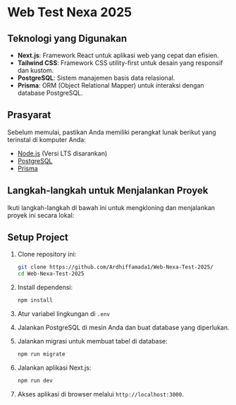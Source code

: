 
# Web Test Nexa 2025

## Teknologi yang Digunakan

- **Next.js**: Framework React untuk aplikasi web yang cepat dan efisien.
- **Tailwind CSS**: Framework CSS utility-first untuk desain yang responsif dan kustom.
- **PostgreSQL**: Sistem manajemen basis data relasional.
- **Prisma**: ORM (Object Relational Mapper) untuk interaksi dengan database PostgreSQL.

## Prasyarat

Sebelum memulai, pastikan Anda memiliki perangkat lunak berikut yang terinstal di komputer Anda:

- [Node.js](https://nodejs.org/) (Versi LTS disarankan)
- [PostgreSQL](https://www.postgresql.org/)
- [Prisma](https://www.prisma.io/)

## Langkah-langkah untuk Menjalankan Proyek

Ikuti langkah-langkah di bawah ini untuk mengkloning dan menjalankan proyek ini secara lokal:

## Setup Project

1. Clone repository ini:
   ```bash
   git clone https://github.com/Ardhiffamada1/Web-Nexa-Test-2025/
   cd Web-Nexa-Test-2025
   ```

2. Install dependensi:
   ```bash
   npm install
   ```

3. Atur variabel lingkungan di `.env`

4. Jalankan PostgreSQL di mesin Anda dan buat database yang diperlukan.

5. Jalankan migrasi untuk membuat tabel di database:
   ```bash
   npm run migrate
   ```

6. Jalankan aplikasi Next.js:
   ```bash
   npm run dev
   ```

7. Akses aplikasi di browser melalui `http://localhost:3000`.

